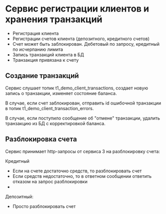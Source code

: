 # Сервис регистрации клиентов и хранения транзакций

- Регистрация клиента
- Регистрации счетов клиента (депозитного, кредитного счетов)
- Счет может быть заблокирован. Дебетовый по запросу, кредитный по исчерпанию лимита
- Запись транзакций клиента в БД
- Транзакция привязана к счету

## Создание транзакций
Сервис слушает топик t1_demo_client_transactions, создает новую запись о транзакции, изменяет состояние баланса.

В случае, если счет заблокирован, отправить id ошибочной транзакции в топик t1_demo_client_transaction_errors.

В случае, если поступило сообщение об "отмене" транзакции, удалить транзакцию из БД с корректировкой баланса.

## Разблокировка счета
Сервис принимает http-запросы от сервиса 3 на разблокировку счета:

Кредитный
- Если на счете достаточно средств, то разблокировать счет
- Если средств недостаточно, то в ответном сообщении ответить отказом на запрос разблокировки
- 
Депозитный:
- Просто разблокировать счет